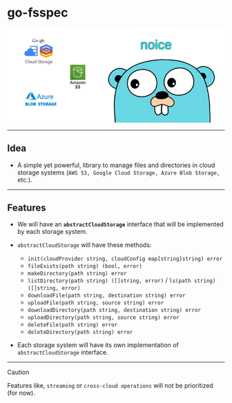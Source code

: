 # go-fsspec

![go fsspec](./go-fsspec.png)

---

## Idea

- A simple yet powerful, library to manage files and directories in cloud storage systems (`AWS S3, Google Cloud Storage, Azure Blob Storage,` etc.).

---

## Features

- We will have an **`abstractCloudStorage`** interface that will be implemented by each storage system.
- `abstractCloudStorage` will have these methods:
  - `init(cloudProvider string, cloudConfig map[string]string) error`
  - `fileExists(path string) (bool, error)`
  - `makeDirectory(path string) error`
  - `listDirectory(path string) ([]string, error)` / `ls(path string) ([]string, error)`
  - `downloadFile(path string, destination string) error`
  - `uploadFile(path string, source string) error`
  - `downloadDirectory(path string, destination string) error`
  - `uploadDirectory(path string, source string) error`
  - `deleteFile(path string) error`
  - `deleteDirectory(path string) error`

- Each storage system will have its own implementation of `abstractCloudStorage` interface.

---

> [!CAUTION]
> Features like, `streaming` or `cross-cloud operations` will not be prioritized (for now).
